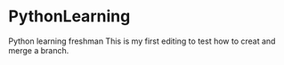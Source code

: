 # PythonLearning
Python learning freshman
This is my first editing to test how to creat and merge a branch.


